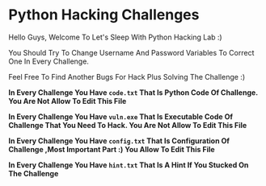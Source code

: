 # Python Hacking Challenges

Hello Guys, Welcome To Let's Sleep With Python Hacking Lab :)

You Should Try To Change Username And Password Variables To Correct One In Every Challenge.

Feel Free To Find Another Bugs For Hack Plus Solving The Challenge :)

**In Every Challenge You Have `code.txt` That Is Python Code Of Challenge.  You Are Not Allow To Edit This File**

**In Every Challenge You Have `vuln.exe` That Is Executable Code Of Challenge That You Need To Hack. You Are Not Allow To Edit This File**

**In Every Challenge You Have `config.txt` That Is Configuration Of Challenge ,Most Important Part :) You Allow To Edit This File**

**In Every Challenge You Have `hint.txt` That Is A Hint If You Stucked On The Challenge**
